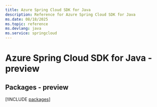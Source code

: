 ```yaml
---
title: Azure Spring Cloud SDK for Java
description: Reference for Azure Spring Cloud SDK for Java
ms.date: 08/18/2025
ms.topic: reference
ms.devlang: java
ms.service: springcloud
---
```

# Azure Spring Cloud SDK for Java - preview
## Packages - preview
[!INCLUDE [packages](spring-cloud-index.md)]